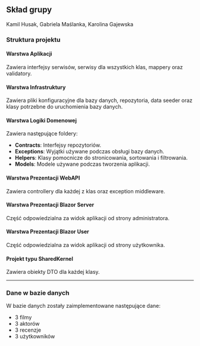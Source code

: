 ## Skład grupy
Kamil Husak, Gabriela Maślanka, Karolina Gajewska

### Struktura projektu

#### Warstwa Aplikacji

Zawiera interfejsy serwisów, serwisy dla wszystkich klas, mappery oraz validatory.

#### Warstwa Infrastruktury

Zawiera pliki konfiguracyjne dla bazy danych, repozytoria, data seeder oraz klasy potrzebne do uruchomienia bazy danych.

#### Warstwa Logiki Domenowej

Zawiera następujące foldery:

- **Contracts**: Interfejsy repozytoriów.
- **Exceptions**: Wyjątki używane podczas obsługi bazy danych.
- **Helpers**: Klasy pomocnicze do stronicowania, sortowania i filtrowania.
- **Models**: Modele używane podczas tworzenia aplikacji.

#### Warstwa Prezentacji WebAPI

Zawiera controllery dla każdej z klas oraz exception middleware.

#### Warstwa Prezentacji Blazor Server

Część odpowiedzialna za widok aplikacji od strony administratora.

#### Warstwa Prezentacji Blazor User

Część odpowiedzialna za widok aplikacji od strony użytkownika.

#### Projekt typu SharedKernel

Zawiera obiekty DTO dla każdej klasy.

---

### Dane w bazie danych

W bazie danych zostały zaimplementowane następujące dane:

- 3 filmy
- 3 aktorów
- 3 recenzje
- 3 użytkowników
